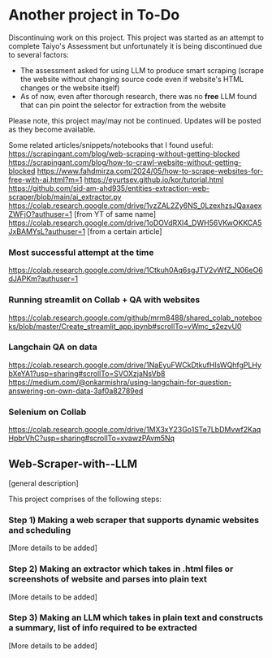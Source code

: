 # Another project in To-Do
Discontinuing work on this project. This project was started as an attempt to complete Taiyo's Assessment but unfortunately it is being discontinued due to several factors:
- The assessment asked for using LLM to produce smart scraping (scrape the website without changing source code even if website's HTML changes or the website itself)
- As of now, even after thorough research, there was no **free** LLM found that can pin point the selector for extraction from the website

Please note, this project may/may not be continued. Updates will be posted as they become available.

Some related articles/snippets/notebooks that I found useful:
https://scrapingant.com/blog/web-scraping-without-getting-blocked
https://scrapingant.com/blog/how-to-crawl-website-without-getting-blocked
https://www.fahdmirza.com/2024/05/how-to-scrape-websites-for-free-with-ai.html?m=1
https://eyurtsev.github.io/kor/tutorial.html
https://github.com/sid-am-ahd935/entities-extraction-web-scraper/blob/main/ai_extractor.py
https://colab.research.google.com/drive/1vzZAL2Zy6NS_0LzexhzsJQaxaexZWFjO?authuser=1  [from YT of same name]
https://colab.research.google.com/drive/1oDOVdRXl4_DWH56VKwOKKCA5JxBAMYsL?authuser=1  [from a certain article]

### Most successful attempt at the time
https://colab.research.google.com/drive/1Ctkuh0Aq6sgJTV2vWfZ_N06eO6dJAPKm?authuser=1

### Running streamlit on Collab + QA with websites
https://colab.research.google.com/github/mrm8488/shared_colab_notebooks/blob/master/Create_streamlit_app.ipynb#scrollTo=vWmc_s2ezvU0

### Langchain QA on data
https://colab.research.google.com/drive/1NaEyuFWCkDtkufHIsWQhfgPLHybXeYA1?usp=sharing#scrollTo=SVOXzjaNsVb8
https://medium.com/@onkarmishra/using-langchain-for-question-answering-on-own-data-3af0a82789ed

### Selenium on Collab
https://colab.research.google.com/drive/1MX3xY23Go1STe7LbDMvwf2KaqHpbrVhC?usp=sharing#scrollTo=xvawzPAvm5Nq

## Web-Scraper-with--LLM
[general description]

This project comprises of the following steps:

### Step 1) Making a web scraper that supports dynamic websites and scheduling
[More details to be added]

### Step 2) Making an extractor which takes in .html files or screenshots of website and parses into plain text
[More details to be added]

### Step 3) Making an LLM which takes in plain text and constructs a summary, list of info required to be extracted
[More details to be added]
